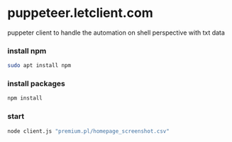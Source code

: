 # puppeteer.letclient.com

puppeter client to handle the automation on shell perspective with txt data

### install npm

```bash
sudo apt install npm
```

### install packages
```bash
npm install
```

### start

```bash
node client.js "premium.pl/homepage_screenshot.csv"
```


